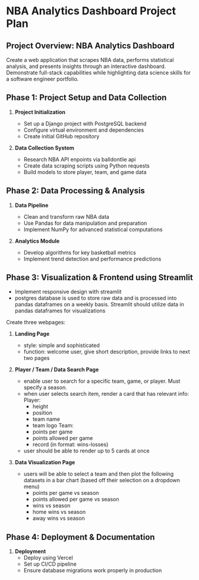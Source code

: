 # NBA Analytics Dashboard Project Plan

## Project Overview: NBA Analytics Dashboard

Create a web application that scrapes NBA data, performs statistical analysis, and presents insights through an interactive dashboard. Demonstrate full-stack capabilities while highlighting data science skills for a software engineer portfolio.

## Phase 1: Project Setup and Data Collection

1. **Project Initialization**
   - Set up a Django project with PostgreSQL backend
   - Configure virtual environment and dependencies
   - Create initial GitHub repository

2. **Data Collection System**
   - Research NBA API enpoints via balldontlie api
   - Create data scraping scripts using Python requests
   - Build models to store player, team, and game data

## Phase 2: Data Processing & Analysis

1. **Data Pipeline**
   - Clean and transform raw NBA data
   - Use Pandas for data manipulation and preparation
   - Implement NumPy for advanced statistical computations

2. **Analytics Module**
   - Develop algorithms for key basketball metrics
   - Implement trend detection and performance predictions

## Phase 3: Visualization & Frontend using Streamlit

   - Implement responsive design with streamlit
   - postgres database is used to store raw data and is processed into pandas dataframes on a weekly basis. Streamlit should utilize data in pandas dataframes for visualizations
   
Create three webpages:
1. **Landing Page**
   - style: simple and sophisticated
   - function: welcome user, give short description, provide links to next two pages

2. **Player / Team / Data Search Page**
   - enable user to search for a specific team, game, or player. Must specify a season.
   - when user selects search item, render a card that has relevant info:
      Player:
      - height
      - position
      - team name
      - team logo
      Team:
      - points per game
      - points allowed per game
      - record (in format: wins-losses)
   - user should be able to render up to 5 cards at once

2. **Data Visualization Page**
   - users will be able to select a team and then plot the following datasets in a bar chart (based off their selection on a dropdown menu)
      - points per game vs season
      - points allowed per game vs season
      - wins vs season
      - home wins vs season
      - away wins vs season


## Phase 4: Deployment & Documentation

1. **Deployment**
   - Deploy using Vercel
   - Set up CI/CD pipeline
   - Ensure database migrations work properly in production